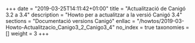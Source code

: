 +++
date        = "2019-03-25T14:11:42+01:00"
title       = "Actualització de Canigó 3.2 a 3.4"
description = "Howto per a actualitzar a la versió Canigó 3.4"
sections    = "Documentació versions Canigó"
enllac		= "/howtos/2019-03-Howto-Actualitzacio_Canigo3_2_Canigo3_4"
no_index 	= true
taxonomies  = []
weight 		= 3
+++

